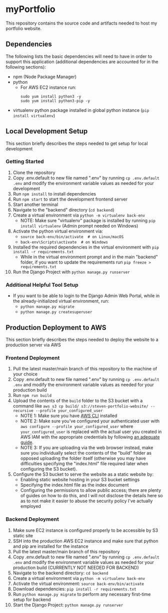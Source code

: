 # myPortfolio
This repository contains the source code and artifacts needed to host my portfolio website.

## Dependencies
The following lists the basic dependencies will need to have in order to support this application (additional dependencies are accounted for in the following sections):
* npm (Node Package Manager)
* python
    * For AWS EC2 instance run:
        ```
        sudo yum install python3 -y
        sudo yum install python3-pip -y
        ```
* virtualenv python package installed in global python instance (`pip install virtualenv`)

## Local Development Setup
This section briefly describes the steps needed to get setup for local development

### Getting Started
1. Clone the repository
2. Copy .env.default to new file named ".env" by running `cp .env.default .env` and modify the environment variable values as needed for your development
3. Run `npm install` to install dependencies
4. Run `npm start` to start the development frontend server
5. Start another terminal
6. Navigate to the "backend" directory (`cd backend`)
7. Create a virtual environment via `python -m virtualenv back-env`
    * NOTE: Make sure "virtualenv" package is installed by running `pip install virtualenv` (Admin prompt needed on Windows)
8. Activate the python virtual environment via:
    * `source back-env/bin/activate  # on Linux/macOS`
    * `back-env\Scripts\activate  # on Windows`
9. Installed the required dependencies in the virtual environment with `pip install -r requirements.txt`
    * While in the virtual environment prompt and in the main "backend" folder, if you want to update the requirements run `pip freeze > requirements.txt`
10. Run the Django Project with `python manage.py runserver`

### Additional Helpful Tool Setup
- If you want to be able to login to the Django Admin Web Portal, while in the already-initialized virtual environment, run:
    * `python manage.py migrate`
    * `python manage.py createsuperuser`

## Production Deployment to AWS
This section briefly describes the steps needed to deploy the website to a production server via AWS

### Frontend Deployment
1. Pull the latest master/main branch of this repository to the machine of your choice
2. Copy .env.default to new file named ".env" by running `cp .env.default .env` and modify the environment variable values as needed for your production build
3. Run `npm run build`
4. Upload the contents of the `build` folder to the S3 bucket with a command like `aws s3 cp build/ s3://steven-portfolio-website/ --recursive --profile your_configured_user`
    * NOTE 1: Make sure you have [AWS CLI](https://docs.aws.amazon.com/cli/latest/userguide/getting-started-install.html) installed
    * NOTE 2: Make sure you've configured your authenticated user with `aws configure --profile your_configured_user` where `your_configured_user` is replaced with the actual user you created in AWS IAM with the appropriate credentials by following [an adequate guide](https://learnaws.io/blog/use-aws-cli-in-windows).
    * NOTE 3: If you are uploading via the web browser instead, make sure you individually select the contents of the "build" folder as opposed uploading the folder itself (otherwise you may have difficulties specifying the "index.html" file required later when configuring the S3 bucket).
5. Configure the S3 bucket to serve the website as a static website by:
    * Enabling static website hosting in your S3 bucket settings
    * Specifying the index.html file as the index document
    * Configuring the permissions to allow public access; there are plenty of guides on how to do this, and I will not disclose the details here so as to not make it easier to abuse the security policy I've actually employed

### Backend Deployment
1. Make sure EC2 instance is configured properly to be accessible by S3 static site
2. SSH into the production AWS EC2 instance and make sure that python and pip are installed for the instance
3. Pull the latest master/main branch of this repository
4. Copy .env.default to new file named ".env" by running `cp .env.default .env` and modify the environment variable values as needed for your production build (CURRENTLY NOT NEEDED FOR BACKEND)
5. Navigate to the backend directory: `cd backend`
6. Create a virtual environment via `python -m virtualenv back-env`
7. Activate the virtual environment: `source back-env/bin/activate`
8. Download dependencies: `pip install -r requirements.txt`
9. Run `python manage.py migrate` to perform any necessary first-time setup for backend
10. Start the Django Project: `python manage.py runserver`